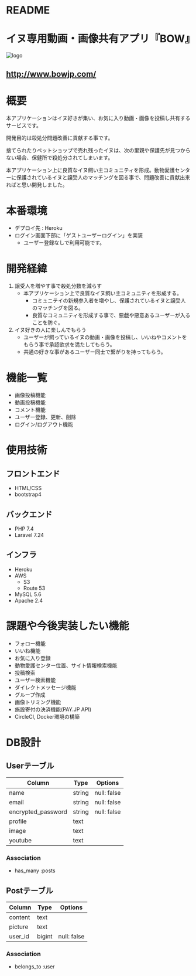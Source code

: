 # README
# イヌ専用動画・画像共有アプリ『BOW』
![logo](https://user-images.githubusercontent.com/59902916/89963165-e17a4500-dc81-11ea-9f6c-384774965f93.png)

## http://www.bowjp.com/
# 概要
本アプリケーションはイヌ好きが集い、お気に入り動画・画像を投稿し共有するサービスです。

開発目的は殺処分問題改善に貢献する事です。

捨てられたりペットショップで売れ残ったイヌは、次の里親や保護先が見つからない場合、保健所で殺処分されてしまいます。

本アプリケーション上に良質なイヌ飼い主コミュニティを形成。動物愛護センターに保護されているイヌと譲受人のマッチングを図る事で、問題改善に貢献出来ればと思い開発しました。

# 本番環境
- デプロイ先 : Heroku
- ログイン画面下部に「ゲストユーザーログイン」を実装
    - ユーザー登録なしで利用可能です。 

# 開発経緯
1. 譲受人を増やす事で殺処分数を減らす
    - 本アプリケーション上で良質なイヌ飼い主コミュニティを形成する。
      - コミュニテイの新規参入者を増やし、保護されているイヌと譲受人のマッチングを図る。
      - 良質なコミュニティを形成する事で、悪戯や悪意あるユーザーが入ることを防ぐ。
1. イヌ好きの人に楽しんでもらう
    - ユーザーが飼っているイヌの動画・画像を投稿し、いいねやコメントをもらう事で承認欲求を満たしてもらう。
    - 共通の好きな事があるユーザー同士で繋がりを持ってもらう。

# 機能一覧
- 画像投稿機能
- 動画投稿機能
- コメント機能
- ユーザー登録、更新、削除
- ログイン/ログアウト機能

# 使用技術
## フロントエンド
- HTML/CSS
- bootstrap4
## バックエンド
- PHP 7.4
- Laravel 7.24
## インフラ
- Heroku
- AWS
  - S3 
  - Route 53
- MySQL 5.6
- Apache 2.4

# 課題や今後実装したい機能
- フォロー機能
- いいね機能
- お気に入り登録
- 動物愛護センター位置、サイト情報検索機能
- 投稿検索
- ユーザー検索機能
- ダイレクトメッセージ機能
- グループ作成
- 画像トリミング機能
- 施設寄付の決済機能(PAY.JP API)
- CircleCI, Docker環境の構築

# DB設計
## Userテーブル
|Column|Type|Options|
|------|----|-------|
|name|string|null: false|
|email|string|null: false|
|encrypted_password|string|null: false|
|profile|text||
|image|text||
|youtube|text||

### Association
- has_many :posts


## Postテーブル
|Column|Type|Options|
|------|----|-------|
|content|text||
|picture|text||
|user_id|bigint|null: false|

### Association
- belongs_to :user

